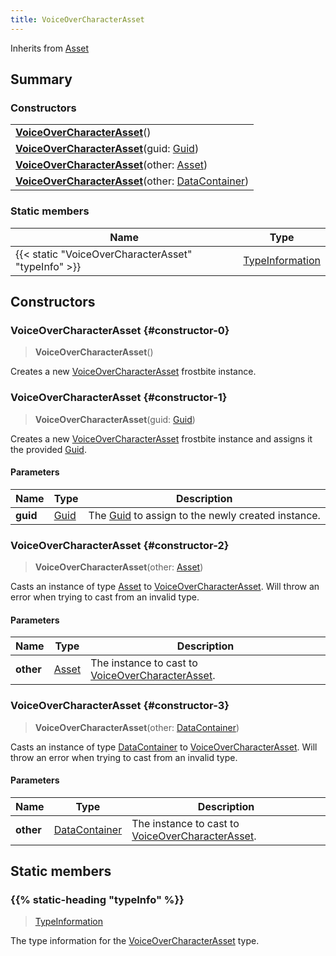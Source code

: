 ```yaml
---
title: VoiceOverCharacterAsset
---
```


Inherits from 
[Asset](/vext/ref/fb/asset)

## Summary
### Constructors
| |
| ----------- |
| **[VoiceOverCharacterAsset](#constructor-0)**() |
| **[VoiceOverCharacterAsset](#constructor-1)**(guid: [Guid](/vext/ref/shared/class/guid)) |
| **[VoiceOverCharacterAsset](#constructor-2)**(other: [Asset](/vext/ref/fb/asset)) |
| **[VoiceOverCharacterAsset](#constructor-3)**(other: [DataContainer](/vext/ref/shared/class/datacontainer)) |

### Static members
| Name | Type |
| ---- | ---- |
| {{< static "VoiceOverCharacterAsset" "typeInfo" >}} | [TypeInformation](/vext/ref/shared/class/typeinformation) |

## Constructors
### VoiceOverCharacterAsset {#constructor-0}
> **VoiceOverCharacterAsset**()

Creates a new [VoiceOverCharacterAsset](/vext/ref/fb/voiceovercharacterasset) frostbite instance.

### VoiceOverCharacterAsset {#constructor-1}
> **VoiceOverCharacterAsset**(guid: [Guid](/vext/ref/shared/class/guid))

Creates a new [VoiceOverCharacterAsset](/vext/ref/fb/voiceovercharacterasset) frostbite instance and assigns it the provided [Guid](/vext/ref/shared/class/guid).

#### Parameters
| Name | Type | Description |
| ---- | ---- | ----------- |
| **guid** | [Guid](/vext/ref/shared/class/guid) | The [Guid](/vext/ref/shared/class/guid) to assign to the newly created instance. |

### VoiceOverCharacterAsset {#constructor-2}
> **VoiceOverCharacterAsset**(other: [Asset](/vext/ref/fb/asset))

Casts an instance of type [Asset](/vext/ref/fb/asset) to [VoiceOverCharacterAsset](/vext/ref/fb/voiceovercharacterasset). Will throw an error when trying to cast from an invalid type.

#### Parameters
| Name | Type | Description |
| ---- | ---- | ----------- |
| **other** | [Asset](/vext/ref/fb/asset) | The instance to cast to [VoiceOverCharacterAsset](/vext/ref/fb/voiceovercharacterasset). |

### VoiceOverCharacterAsset {#constructor-3}
> **VoiceOverCharacterAsset**(other: [DataContainer](/vext/ref/shared/class/datacontainer))

Casts an instance of type [DataContainer](/vext/ref/shared/class/datacontainer) to [VoiceOverCharacterAsset](/vext/ref/fb/voiceovercharacterasset). Will throw an error when trying to cast from an invalid type.

#### Parameters
| Name | Type | Description |
| ---- | ---- | ----------- |
| **other** | [DataContainer](/vext/ref/shared/class/datacontainer) | The instance to cast to [VoiceOverCharacterAsset](/vext/ref/fb/voiceovercharacterasset). |

## Static members
### {{% static-heading "typeInfo" %}}
> [TypeInformation](/vext/ref/shared/class/typeinformation)

The type information for the [VoiceOverCharacterAsset](/vext/ref/fb/voiceovercharacterasset) type.

